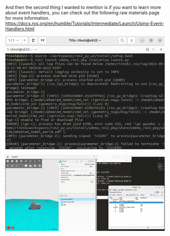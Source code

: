 
And then the second thing I wanted to mention is if you want to learn more about event handlers, you can check out the following raw materials page for more information. 
https://docs.ros.org/en/humble/Tutorials/Intermediate/Launch/Using-Event-Handlers.html

<p align="center"><img src=https://github.com/RIT-MESH/ROS2-Robotics-Developer-Course---Using-ROS2-In-Python/blob/main/images/glaunch1.png?raw=true"alt="Sublime's custom image"/>
 </p>
 
 <p align="center"><img src=https://github.com/RIT-MESH/ROS2-Robotics-Developer-Course---Using-ROS2-In-Python/blob/main/images/glaunch2.png?raw=true"alt="Sublime's custom image"/>
 </p>
